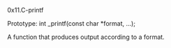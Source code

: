 0x11.C-printf

Prototype: int _printf(const char *format, ...);

A function that produces output according to a format.
